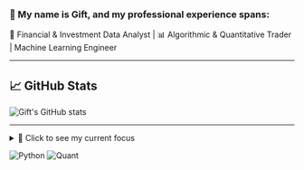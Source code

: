 ### 👋 My name is Gift, and my professional experience spans:

💼 Financial & Investment Data Analyst | 📊 Algorithmic & Quantitative Trader | Machine Learning Engineer 
   

---

## 📈 GitHub Stats
![Gift's GitHub stats](https://github-readme-stats.vercel.app/api?username=Anyaoma&show_icons=true&theme=radical)

---

<details>
  <summary>🎯 Click to see my current focus</summary>

  - Building backtesting dashboards in **Streamlit**  
  - Studying **Financial Engineering**  
  - Exploring **Alpha Mining** strategies  

</details>

![Python](https://img.shields.io/badge/Python-3776AB?style=for-the-badge&logo=python&logoColor=white)
![Quant](https://img.shields.io/badge/Quant-Finance-blue?style=for-the-badge)
